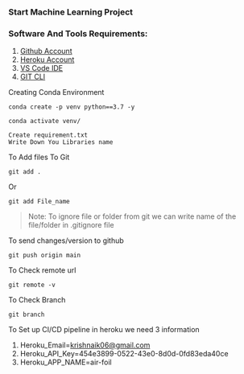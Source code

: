 ### Start Machine Learning Project

### Software And Tools Requirements:
1. [Github Account](https://github.com)
2. [Heroku Account](https://heroku.com)
3. [VS Code IDE](https://code.visualstudio.com/)
4. [GIT CLI](https://git-scm.com/book/en/v2/Getting-Started-The-Command-Line) 

Creating Conda Environment 

```
conda create -p venv python==3.7 -y
```

```
conda activate venv/
```

```
Create requirement.txt
Write Down You Libraries name 
```
To Add files To Git
```
git add .
```
Or
```
git add File_name
```
> Note: To ignore file or folder from git we can write name of the file/folder in .gitignore file

To send changes/version  to github
```
git push origin main
```


To Check remote url
```
git remote -v
```

To Check Branch
```
git branch
```

To Set up CI/CD pipeline in heroku we need 3 information 

1. Heroku_Email=krishnaik06@gmail.com
2. Heroku_API_Key=454e3899-0522-43e0-8d0d-0fd83eda40ce
3. Heroku_APP_NAME=air-foil